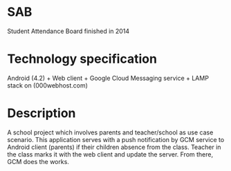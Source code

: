 # SAB
Student Attendance Board finished in 2014
# Technology specification
Android (4.2) + Web client + Google Cloud Messaging service + LAMP stack on (000webhost.com)
# Description
A school project which involves parents and teacher/school as use case scenario.
This application serves with a push notification by GCM service to Android client (parents) if their children absence from the class.
Teacher in the class marks it with the web client and update the server. From there, GCM does the works.
